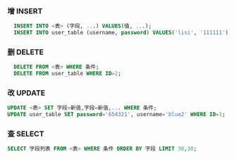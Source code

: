 ### 增 INSERT
```SQL
  INSERT INTO <表> (字段, ...) VALUES(值, ...);
  INSERT INTO user_table (username, password) VALUES('lisi', '111111');
```

### 删 DELETE
```SQL
  DELETE FROM <表> WHERE 条件;
  DELETE FROM user_table WHERE ID=2;
```

### 改 UPDATE
```SQL
UPDATE <表> SET 字段=新值,字段=新值,... WHERE 条件;
UPDATE user_table SET password='654321', username='blue2' WHERE ID=1;
```

### 查 SELECT  
```SQL
SELECT 字段列表 FROM <表> WHERE 条件 ORDER BY 字段 LIMIT 30,30;
```
 